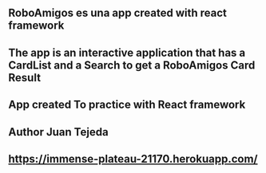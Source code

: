 ## RoboAmigos es una app created with react framework  
## The app is an interactive application that has a CardList and a Search to get a RoboAmigos  Card Result
## App created To practice with React framework
## Author Juan Tejeda
## https://immense-plateau-21170.herokuapp.com/
